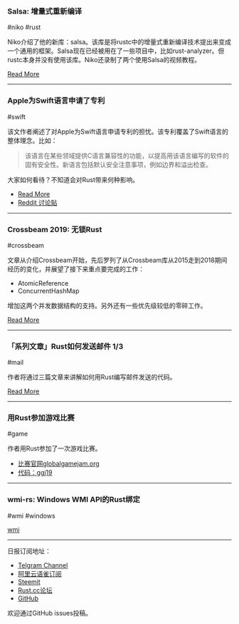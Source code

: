 ### Salsa: 增量式重新编译

#niko #rust

Niko介绍了他的新库：salsa。该库是将rustc中的增量式重新编译技术提出来变成一个通用的框架。Salsa现在已经被用在了一些项目中，比如rust-analyzer。但rustc本身并没有使用该库。Niko还录制了两个使用Salsa的视频教程。

[Read More](http://smallcultfollowing.com/babysteps/blog/2019/01/29/salsa-incremental-recompilation/)

---

### Apple为Swift语言申请了专利

#swift

该文作者阐述了对Apple为Swift语言申请专利的担忧。该专利覆盖了Swift语言的整体理念。比如：

> 该语言在某些领域提供C语言兼容性的功能，以提高用该语言编写的软件的固有安全性。新语言包括默认安全注意事项，例如边界和溢出检查。

大家如何看待？不知道会对Rust带来何种影响。

- [Read More](https://www.i-programmer.info/news/98-languages/12495-apple-patents-swift.html)
- [Reddit 讨论贴](https://www.reddit.com/r/rust/comments/al2xoy/apple_patents_a_programming_language_with/)

---

### Crossbeam 2019: 无锁Rust

#crossbeam

文章从介绍Crossbeam开始，先后罗列了从Crossbeam库从2015走到2018期间经历的变化，并展望了接下来重点要完成的工作：

- AtomicReference
- ConcurrentHashMap

增加这两个并发数据结构的支持。另外还有一些优先级较低的零碎工作。

[Read More](https://stjepang.github.io/2019/01/29/lock-free-rust-crossbeam-in-2019.html)

---

### 「系列文章」Rust如何发送邮件 1/3

#mail

作者将通过三篇文章来讲解如何用Rust编写邮件发送的代码。

[Read More](https://blog.1aim.com/post/002-mail-1-intro/)

---

### 用Rust参加游戏比赛

#game

作者用Rust参加了一次游戏比赛。

- [比赛官网globalgamejam.org](https://globalgamejam.org/)
- [代码：ggj19](https://github.com/AndreasOM/ggj19)

---

### wmi-rs: Windows WMI API的Rust绑定

#wmi #windows

[wmi](https://ohadravid.github.io/wmi-rs/docs/wmi/)

---

日报订阅地址：

- [Telgram Channel](https://t.me/rust_daily_news )
- [阿里云语雀订阅](https://www.yuque.com/chaosbot/rustnews)
- [Steemit](https://steemit.com/@blackanger)
- [Rust.cc论坛](https://rust.cc)
- [GitHub](https://github.com/RustStudy/rust_daily_news)

欢迎通过GitHub issues投稿。